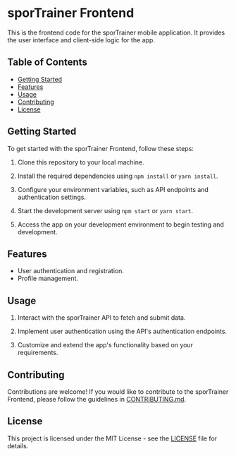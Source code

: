 # sporTrainer Frontend

This is the frontend code for the sporTrainer mobile application. It provides the user interface and client-side logic for the app.

## Table of Contents

- [Getting Started](#getting-started)
- [Features](#features)
- [Usage](#usage)
- [Contributing](#contributing)
- [License](#license)

## Getting Started

To get started with the sporTrainer Frontend, follow these steps:

1. Clone this repository to your local machine.

2. Install the required dependencies using `npm install` or `yarn install`.

3. Configure your environment variables, such as API endpoints and authentication settings.

4. Start the development server using `npm start` or `yarn start`.

5. Access the app on your development environment to begin testing and development.

## Features

- User authentication and registration.
- Profile management.

## Usage

1. Interact with the sporTrainer API to fetch and submit data.

2. Implement user authentication using the API's authentication endpoints.

3. Customize and extend the app's functionality based on your requirements.

## Contributing

Contributions are welcome! If you would like to contribute to the sporTrainer Frontend, please follow the guidelines in [CONTRIBUTING.md](CONTRIBUTING.md).

## License

This project is licensed under the MIT License - see the [LICENSE](LICENSE) file for details.
